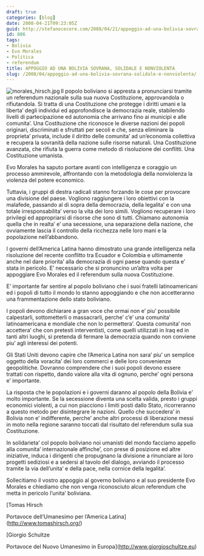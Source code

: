 ```yaml
---
draft: true
categories: [blog]
date: 2008-04-21T09:23:05Z
guid: http://stefanocecere.com/2008/04/21/appoggio-ad-una-bolivia-sovrana-solidale-e-nonviolenta/
id: 886
tags:
- Bolivia
- Evo Morales
- Politica
- referendum
title: APPOGGIO AD UNA BOLIVIA SOVRANA, SOLIDALE E NONVIOLENTA
slug: /2008/04/appoggio-ad-una-bolivia-sovrana-solidale-e-nonviolenta/
---
```


[<img src='http://stefanocecere.com/wp-content/uploads/sites/3/2008/04/morales_hirsch.thumbnail.jpg' alt='morales_hirsch.jpg' align="left" />](http://stefanocecere.com/wp-content/uploads/sites/3/2008/04/morales_hirsch.jpg "morales_hirsch.jpg")Il popolo boliviano si appresta a pronunciarsi tramite un referendum nazionale sulla sua nuova Costituzione, approvandola o rifiutandola. Si tratta di una Costituzione che protegge i diritti umani e la liberta’ degli individui ed approfondisce la democrazia reale, stabilendo livelli di partecipazione ed autonomia che arrivano fino ai municipi e alle comunita’. Una Costituzione che riconosce le diverse nazioni dei popoli originari, discriminati e sfruttati per secoli e che, senza eliminare la proprieta’ privata, include il diritto delle comunita’ ad un’economia collettiva e recupera la sovranità della nazione sulle risorse naturali. Una Costituzione avanzata, che rifiuta la guerra come metodo di risoluzione dei conflitti. Una Costituzione umanista.
  
Evo Morales ha saputo portare avanti con intelligenza e coraggio un processo ammirevole, affrontando con la metodologia della nonviolenza la violenza del potere economico.
  
Tuttavia, i gruppi di destra radicali stanno forzando le cose per provocare una divisione del paese. Vogliono raggiungere i loro obiettivi con la malafede, passando al di sopra della democrazia, della legalita’ e con una totale irresponsabilita’ verso la vita dei loro simili. Vogliono recuperare i loro privilegi ed appropriarsi di risorse che sono di tutti. Chiamano autonomia quella che in realta’ e’ una secessione, una separazione della nazione, che ovviamente lascia il controllo della ricchezza nelle loro mani e la popolazione nell’abbandono.
  
I governi dell’America Latina hanno dimostrato una grande intelligenza nella risoluzione del recente conflitto tra Ecuador e Colombia e ultimamente anche nel dare priorita’ alla democrazia di ogni paese quando questa e’ stata in pericolo. E’ necessario che si pronuncino un’altra volta per appoggiare Evo Morales ed il referendum sulla nuova Costituzione.
  
E’ importante far sentire al popolo boliviano che i suoi fratelli latinoamericani ed i popoli di tutto il mondo lo stanno appoggiando e che non accetteranno una frammentazione dello stato boliviano.
  
I popoli devono dichiarare a gran voce che ormai non e’ piu’ possibile calpestarli, sottometterli o massacrarli, perche’ c’e’ una comunita’ latinoamericana e mondiale che non lo permettera’. Questa comunita’ non accettera’ che con pretesti interventisti, come quelli utilizzati in Iraq ed in tanti altri luoghi, si pretenda di fermare la democrazia quando non conviene piu’ agli interessi dei potenti.
  
Gli Stati Uniti devono capire che l’America Latina non sara’ piu’ un semplice oggetto della voracita’ dei loro commerci e delle loro convenienze geopolitiche. Dovranno comprendere che i suoi popoli devono essere trattati con rispetto, dando valore alla vita di ognuno, perche’ ogni persona e’ importante.
  
La risposta che le popolazioni e i governi daranno al popolo della Bolivia e’ molto importante. Se la secessione diventa una scelta valida, presto i gruppi economici violenti, a cui non piacciono i limiti posti dallo Stato, ricorreranno a questo metodo per disintegrare le nazioni. Quello che succedera’ in Bolivia non e’ indifferente, perche’ anche altri processi di liberazione messi in moto nella regione saranno toccati dal risultato del referendum sulla sua Costituzione.
  
In solidarieta’ col popolo boliviano noi umanisti del mondo facciamo appello alla comunita’ internazionale affinche’, con prese di posizione ed altre iniziative, induca i dirigenti che propugnano la divisione a rinunciare ai loro progetti sediziosi e a sedersi al tavolo del dialogo, avviando il processo tramite la via dell’unita’ e della pace, nella cornice della legalita’.
  
Sollecitiamo il vostro appoggio al governo boliviano e al suo presidente Evo Morales e chiediamo che non venga riconosciuto alcun referendum che metta in pericolo l’unita’ boliviana.

[Tomas Hirsch
  
Portavoce dell’Umanesimo per l’America Latina](http://www.tomashirsch.org/)

[Giorgio Schultze
  
Portavoce del Nuovo Umanesimo in Europa](http://www.giorgioschultze.eu)